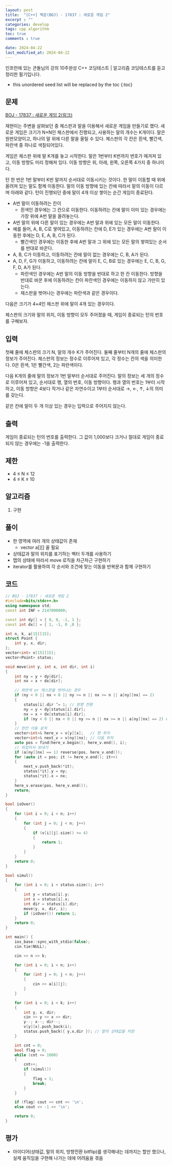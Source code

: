 ```yaml
---
layout: post
title:  "[C++] 백준(BOJ) - 17837 : 새로운 게임 2"
excerpt : ""
categories: develop
tags: cpp algorithm
toc: true
comments : true

date: 2024-04-22
last_modified_at: 2024-04-22
---
```

> <span style="font-size: 80%">
인프런에 있는 큰돌님의 강의 10주완성 C++ 코딩테스트 | 알고리즘 코딩테스트를 듣고 정리한 필기입니다.</span>

<!--more-->

* this unordered seed list will be replaced by the toc
{:toc}

## 문제 

[BOJ - 17837 : 새로운 게임 2(링크)](https://www.acmicpc.net/problem/17837)

재현이는 주변을 살펴보던 중 체스판과 말을 이용해서 새로운 게임을 만들기로 했다. 새로운 게임은 크기가 N×N인 체스판에서 진행되고, 사용하는 말의 개수는 K개이다. 말은 원판모양이고, 하나의 말 위에 다른 말을 올릴 수 있다. 체스판의 각 칸은 흰색, 빨간색, 파란색 중 하나로 색칠되어있다.

게임은 체스판 위에 말 K개를 놓고 시작한다. 말은 1번부터 K번까지 번호가 매겨져 있고, 이동 방향도 미리 정해져 있다. 이동 방향은 위, 아래, 왼쪽, 오른쪽 4가지 중 하나이다.

턴 한 번은 1번 말부터 K번 말까지 순서대로 이동시키는 것이다. 한 말이 이동할 때 위에 올려져 있는 말도 함께 이동한다. 말의 이동 방향에 있는 칸에 따라서 말의 이동이 다르며 아래와 같다. 턴이 진행되던 중에 말이 4개 이상 쌓이는 순간 게임이 종료된다.

- A번 말이 이동하려는 칸이
  - 흰색인 경우에는 그 칸으로 이동한다. 이동하려는 칸에 말이 이미 있는 경우에는 가장 위에 A번 말을 올려놓는다.
- A번 말의 위에 다른 말이 있는 경우에는 A번 말과 위에 있는 모든 말이 이동한다.
- 예를 들어, A, B, C로 쌓여있고, 이동하려는 칸에 D, E가 있는 경우에는 A번 말이 이동한 후에는 D, E, A, B, C가 된다.
  - 빨간색인 경우에는 이동한 후에 A번 말과 그 위에 있는 모든 말의 쌓여있는 순서를 반대로 바꾼다.
- A, B, C가 이동하고, 이동하려는 칸에 말이 없는 경우에는 C, B, A가 된다.
- A, D, F, G가 이동하고, 이동하려는 칸에 말이 E, C, B로 있는 경우에는 E, C, B, G, F, D, A가 된다.
  - 파란색인 경우에는 A번 말의 이동 방향을 반대로 하고 한 칸 이동한다. 방향을 반대로 바꾼 후에 이동하려는 칸이 파란색인 경우에는 이동하지 않고 가만히 있는다.
  - 체스판을 벗어나는 경우에는 파란색과 같은 경우이다.

다음은 크기가 4×4인 체스판 위에 말이 4개 있는 경우이다.

체스판의 크기와 말의 위치, 이동 방향이 모두 주어졌을 때, 게임이 종료되는 턴의 번호를 구해보자.

## 입력
첫째 줄에 체스판의 크기 N, 말의 개수 K가 주어진다. 둘째 줄부터 N개의 줄에 체스판의 정보가 주어진다. 체스판의 정보는 정수로 이루어져 있고, 각 정수는 칸의 색을 의미한다. 0은 흰색, 1은 빨간색, 2는 파란색이다.

다음 K개의 줄에 말의 정보가 1번 말부터 순서대로 주어진다. 말의 정보는 세 개의 정수로 이루어져 있고, 순서대로 행, 열의 번호, 이동 방향이다. 행과 열의 번호는 1부터 시작하고, 이동 방향은 4보다 작거나 같은 자연수이고 1부터 순서대로 →, ←, ↑, ↓의 의미를 갖는다.

같은 칸에 말이 두 개 이상 있는 경우는 입력으로 주어지지 않는다.

## 출력
게임이 종료되는 턴의 번호를 출력한다. 그 값이 1,000보다 크거나 절대로 게임이 종료되지 않는 경우에는 -1을 출력한다.

## 제한
- 4 ≤ N ≤ 12
- 4 ≤ K ≤ 10

## 알고리즘
1. 구현

## 풀이
- 한 영역에 여러 개의 상태값이 존재
  - vector<int> a[][] 꼴 필요
- 상태값과 말의 위치를 표기하는 벡터 두개를 사용하기
- 맵의 상태에 따라서 move 로직을 차근차근 구현하기
- iterator를 활용하여 각 순서와 조건에 맞는 이동을 반복문과 함께 구현하기

## 코드
```cpp
// BOJ - 17837 : 새로운 게임 2
#include<bits/stdc++.h>
using namespace std;
const int INF = 2147000000;

const int dy[] = { 0, 0, -1, 1 };
const int dx[] = { 1, -1, 0 ,0 };

int n, k, a[15][15];
struct Point {
    int y, x, dir;
};
vector<int> v[15][15];
vector<Point> status;

void move(int y, int x, int dir, int i)
{
    int ny = y + dy[dir];
    int nx = x + dx[dir];

    // 파란색 or 체스판을 벗어나는 경우
    if (ny < 0 || nx < 0 || ny >= n || nx >= n || a[ny][nx] == 2)
    {
        status[i].dir ^= 1; // 방향 전환
        ny = y + dy[status[i].dir];
        nx = x + dx[status[i].dir];
        if (ny < 0 || nx < 0 || ny >= n || nx >= n || a[ny][nx] == 2) return;
    }
    // 한칸 이동 로직
    vector<int>& here_v = v[y][x];   // 현 위치
    vector<int>& next_v = v[ny][nx]; // 다음 위치
    auto pos = find(here_v.begin(), here_v.end(), i);
    // 뒤집어서 보내기
    if (a[ny][nx] == 1) reverse(pos, here_v.end());
    for (auto it = pos; it != here_v.end(); it++)
    {
        next_v.push_back(*it);
        status[*it].y = ny;
        status[*it].x = nx;
    }
    here_v.erase(pos, here_v.end());
    return;
}

bool isOver()
{
    for (int i = 0; i < n; i++)
    {
        for (int j = 0; j < n; j++)
        {
            if (v[i][j].size() >= 4)
            {
                return 1;
            }
        }
    }
    return 0;
}

bool simul()
{
    for (int i = 0; i < status.size(); i++)
    {
        int y = status[i].y;
        int x = status[i].x;
        int dir = status[i].dir;
        move(y, x, dir, i);
        if (isOver()) return 1;
    }
    return 0;
}

int main() {
    ios_base::sync_with_stdio(false);
    cin.tie(NULL);

    cin >> n >> k;

    for (int i = 0; i < n; i++)
    {
        for (int j = 0; j < n; j++)
        {
            cin >> a[i][j];
        }
    }

    for (int i = 0; i < k; i++)
    {
        int y, x, dir;
        cin >> y >> x >> dir;
        y--; x--; dir--;
        v[y][x].push_back(i);
        status.push_back({ y,x,dir }); // 말의 상태값을 저장
    }

    int cnt = 0;
    bool flag = 0;
    while (cnt <= 1000)
    {
        cnt++;
        if (simul())
        {
            flag = 1;
            break;
        }
    }

    if (flag) cout << cnt << '\n';
    else cout << -1 << '\n';

    return 0;
}
```

## 평가  
- 아이디어(상태값, 말의 위치, 방향전환 bitflip)를 생각해내는 데까지는 할만 했으나, 실제 움직임을 구현해 나가는 데에 어려움을 겪음
